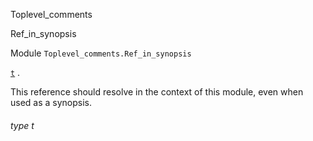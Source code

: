 Toplevel_comments

Ref_in_synopsis

Module `Toplevel_comments.Ref_in_synopsis`

[`t`](#type-t) .

This reference should resolve in the context of this module, even when used as a synopsis.

<a id="type-t"></a>

###### type t
